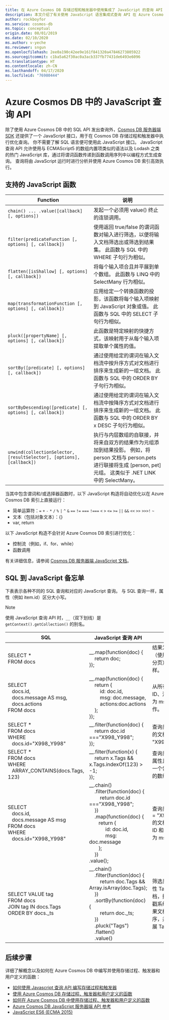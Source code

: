```yaml
---
title: 在 Azure Cosmos DB 存储过程和触发器中使用集成了 JavaScript 的查询 API
description: 本文介绍了有关使用 JavaScript 语言集成式查询 API 在 Azure Cosmos DB 中创建存储过程和触发器的概念。
author: rockboyfor
ms.service: cosmos-db
ms.topic: conceptual
origin.date: 08/01/2019
ms.date: 02/10/2020
ms.author: v-yeche
ms.reviewer: sngun
ms.openlocfilehash: 2ee0a190c42ee9e161f841320a47846273805922
ms.sourcegitcommit: c1ba5a62f30ac0a3acb337fb77431de6493e6096
ms.translationtype: HT
ms.contentlocale: zh-CN
ms.lasthandoff: 04/17/2020
ms.locfileid: "76980444"
---
```

# <a name="javascript-query-api-in-azure-cosmos-db"></a>Azure Cosmos DB 中的 JavaScript 查询 API

除了使用 Azure Cosmos DB 中的 SQL API 发出查询外，[Cosmos DB 服务器端 SDK](https://azure.github.io/azure-cosmosdb-js-server/) 还提供了一个 JavaScript 接口，用于在 Cosmos DB 存储过程和触发器中执行优化查询。 你不需要了解 SQL 语言便可使用此 JavaScript 接口。 JavaScript 查询 API 允许使用与 ECMAScript5 的数组内置项类似的语法以及 Lodash 之类的热门 JavaScript 库，通过将谓词函数传递到函数调用序列中以编程方式生成查询。 查询将由 JavaScript 运行时进行分析并使用 Azure Cosmos DB 索引高效执行。

## <a name="supported-javascript-functions"></a>支持的 JavaScript 函数

| **Function** | **说明** |
|---------|---------|
|`chain() ... .value([callback] [, options])`|发起一个必须用 value() 终止的连锁调用。|
|`filter(predicateFunction [, options] [, callback])`|使用返回 true/false 的谓词函数对输入进行筛选，以便将输入文档筛选出或筛选到结果集。 此函数与 SQL 中的 WHERE 子句行为相似。|
|`flatten([isShallow] [, options] [, callback])`|将每个输入项合且并平展到单个数组。 此函数与 LINQ 中的 SelectMany 行为相似。|
|`map(transformationFunction [, options] [, callback])`|应用给定一个转换函数的投影，该函数将每个输入项映射到 JavaScript 对象或值。 此函数与 SQL 中的 SELECT 子句行为相似。|
|`pluck([propertyName] [, options] [, callback])`|此函数是特定映射的快捷方式，该映射用于从每个输入项提取单个属性的值。|
|`sortBy([predicate] [, options] [, callback])`|通过使用给定的谓词在输入文档流中按升序方式对文档进行排序来生成新的一组文档。 此函数与 SQL 中的 ORDER BY 子句行为相似。|
|`sortByDescending([predicate] [, options] [, callback])`|通过使用给定的谓词在输入文档流中按降序方式对文档进行排序来生成新的一组文档。 此函数与 SQL 中的 ORDER BY x DESC 子句行为相似。|
|`unwind(collectionSelector, [resultSelector], [options], [callback])`|执行与内层数组的自联接，并将来自双方的结果作为元组添加到结果投影。 例如，将 person 文档与 person.pets 进行联接将生成 [person, pet] 元组。 这类似于 .NET LINK 中的 SelectMany。|

当其中包含谓词和/或选择器函数时，以下 JavaScript 构造将自动优化以在 Azure Cosmos DB 索引上直接运行：

- 简单运算符：`=` `+` `-` `*` `/` `%` `|` `^` `&` `==` `!=` `===` `!===` `<` `>` `<=` `>=` `||` `&&` `<<` `>>` `>>>!` `~`
- 文本（包括对象文本）：{}
- var, return

以下 JavaScript 构造不会针对 Azure Cosmos DB 索引进行优化：

- 控制流（例如，if、for、while）
- 函数调用

有关详细信息，请参阅 [Cosmos DB 服务器端 JavaScript 文档](https://azure.github.io/azure-cosmosdb-js-server/)。

## <a name="sql-to-javascript-cheat-sheet"></a>SQL 到 JavaScript 备忘单

下表表示各种不同的 SQL 查询和对应的 JavaScript 查询。 与 SQL 查询一样，属性（例如 item.id）区分大小写。

> [!NOTE]
> 使用 JavaScript 查询 API 时，`__`（双下划线）是 `getContext().getCollection()` 的别名。

|**SQL**|**JavaScript 查询 API**|**说明**|
|---|---|---|
|SELECT *<br />FROM docs| __.map(function(doc) { <br />&nbsp;&nbsp;&nbsp;&nbsp;return doc;<br />});|结果为所有文档（使用延续令牌分页）保持原样。|
|SELECT <br />&nbsp;&nbsp;&nbsp;docs.id,<br />&nbsp;&nbsp;&nbsp;docs.message AS msg,<br />&nbsp;&nbsp;&nbsp;docs.actions <br />FROM docs|__.map(function(doc) {<br />&nbsp;&nbsp;&nbsp;&nbsp;return {<br />&nbsp;&nbsp;&nbsp;&nbsp;&nbsp;&nbsp;&nbsp;&nbsp;id: doc.id,<br />&nbsp;&nbsp;&nbsp;&nbsp;&nbsp;&nbsp;&nbsp;&nbsp;msg: doc.message,<br />&nbsp;&nbsp;&nbsp;&nbsp;&nbsp;&nbsp;&nbsp;&nbsp;actions:doc.actions<br />&nbsp;&nbsp;&nbsp;&nbsp;};<br />});|从所有文档投影 ID、消息（别名为 msg）和操作。|
|SELECT *<br />FROM docs<br />WHERE<br />&nbsp;&nbsp;&nbsp;docs.id="X998_Y998"|__.filter(function(doc) {<br />&nbsp;&nbsp;&nbsp;&nbsp;return doc.id ==="X998_Y998";<br />});|查询具有此谓词的文档：id = "X998_Y998"。|
|SELECT *<br />FROM docs<br />WHERE<br />&nbsp;&nbsp;&nbsp;ARRAY_CONTAINS(docs.Tags, 123)|__.filter(function(x) {<br />&nbsp;&nbsp;&nbsp;&nbsp;return x.Tags && x.Tags.indexOf(123) > -1;<br />});|查询具有 Tags 属性且 Tags 为一个包含值 123 的数组的文档。|
|SELECT<br />&nbsp;&nbsp;&nbsp;docs.id,<br />&nbsp;&nbsp;&nbsp;docs.message AS msg<br />FROM docs<br />WHERE<br />&nbsp;&nbsp;&nbsp;docs.id="X998_Y998"|__.chain()<br />&nbsp;&nbsp;&nbsp;&nbsp;.filter(function(doc) {<br />&nbsp;&nbsp;&nbsp;&nbsp;&nbsp;&nbsp;&nbsp;&nbsp;return doc.id ==="X998_Y998";<br />&nbsp;&nbsp;&nbsp;&nbsp;})<br />&nbsp;&nbsp;&nbsp;&nbsp;.map(function(doc) {<br />&nbsp;&nbsp;&nbsp;&nbsp;&nbsp;&nbsp;&nbsp;return {<br />&nbsp;&nbsp;&nbsp;&nbsp;&nbsp;&nbsp;&nbsp;&nbsp;&nbsp;&nbsp;&nbsp;&nbsp;id: doc.id,<br />&nbsp;&nbsp;&nbsp;&nbsp;&nbsp;&nbsp;&nbsp;&nbsp;&nbsp;&nbsp;&nbsp;&nbsp;msg: doc.message<br />&nbsp;&nbsp;&nbsp;&nbsp;&nbsp;&nbsp;&nbsp;};<br />&nbsp;&nbsp;&nbsp;&nbsp;})<br />.value();|查询具有谓词 id = "X998_Y998" 的文档，并投影 ID 和消息（别名为 msg）。|
|SELECT VALUE tag<br />FROM docs<br />JOIN tag IN docs.Tags<br />ORDER BY docs._ts|__.chain()<br />&nbsp;&nbsp;&nbsp;&nbsp;.filter(function(doc) {<br />&nbsp;&nbsp;&nbsp;&nbsp;&nbsp;&nbsp;&nbsp;&nbsp;return doc.Tags && Array.isArray(doc.Tags);<br />&nbsp;&nbsp;&nbsp;&nbsp;})<br />&nbsp;&nbsp;&nbsp;&nbsp;.sortBy(function(doc) {<br />&nbsp;&nbsp;&nbsp;&nbsp;&nbsp;&nbsp;&nbsp;&nbsp;return doc._ts;<br />&nbsp;&nbsp;&nbsp;&nbsp;})<br />&nbsp;&nbsp;&nbsp;&nbsp;.pluck("Tags")<br />&nbsp;&nbsp;&nbsp;&nbsp;.flatten()<br />&nbsp;&nbsp;&nbsp;&nbsp;.value()|筛选具有数组属性 Tags 的文档，按 _ts 时间戳系统属性对结果文档进行排序，并投影并平展 Tags 数组。|

## <a name="next-steps"></a>后续步骤

详细了解概念以及如何在 Azure Cosmos DB 中编写并使用存储过程、触发器和用户定义的函数：

- [如何使用 Javascript 查询 API 编写存储过程和触发器](how-to-write-javascript-query-api.md)
- [使用 Azure Cosmos DB 存储过程、触发器和用户定义的函数](stored-procedures-triggers-udfs.md)
- [如何在 Azure Cosmos DB 中使用存储过程、触发器和用户定义的函数](how-to-use-stored-procedures-triggers-udfs.md)
- [Azure Cosmos DB JavaScript 服务器端 API 参考](https://azure.github.io/azure-cosmosdb-js-server)
- [JavaScript ES6 (ECMA 2015)](https://www.ecma-international.org/ecma-262/6.0/)

<!-- Update_Description: update meta properties, wording update -->